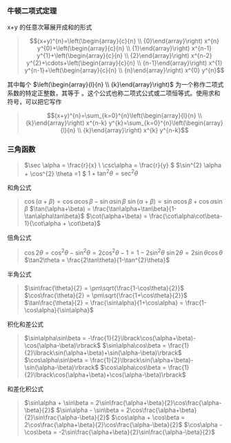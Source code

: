 ### 牛顿二项式定理
x+y 的任意次幂展开成和的形式
>$$(x+y)^{n}=\left(\begin{array}{c}{n} \\ {0}\end{array}\right) x^{n} y^{0}+\left(\begin{array}{c}{n} \\ {1}\end{array}\right) x^{n-1} y^{1}+\left(\begin{array}{c}{n} \\ {2}\end{array}\right) x^{n-2} y^{2}+\cdots+\left(\begin{array}{c}{n} \\ {n-1}\end{array}\right) x^{1} y^{n-1}+\left(\begin{array}{c}{n} \\ {n}\end{array}\right) x^{0} y^{n}$$

其中每个 $\left(\begin{array}{l}{n} \\ {k}\end{array}\right)$ 为一个称作二项式系数的特定正整数，其等于  。这个公式也称二项式公式或二项恒等式。使用求和符号，可以把它写作
>$$(x+y)^{n}=\sum_{k=0}^{n}\left(\begin{array}{l}{n} \\ {k}\end{array}\right) x^{n-k} y^{k}=\sum_{k=0}^{n}\left(\begin{array}{l}{n} \\ {k}\end{array}\right) x^{k} y^{n-k}$$

### 三角函数
>$\sec \alpha = \frac{r}{x} \\ \csc\alpha = \frac{r}{y}  $
>$\sin^{2} \alpha + \cos^{2} \theta =1 $
>$1+\tan^{2} \theta = \sec ^{2} \theta$

和角公式
>$\cos(\alpha+\beta) = \cos\alpha\cos\beta - \sin\alpha\sin\beta$
>$\sin(\alpha+\beta) = \sin\alpha \cos\beta + \cos\alpha\sin\beta$
>$\tan(\alpha+\beta) = \frac{\tan\alpha+\tan\beta}{1-\tan\alpha\tan\beta}$
>$\cot(\alpha+\beta) = \frac{\cot\alpha\cot\beta-1}{\cot\alpha + \cot\beta}$

倍角公式
>$\cos2\theta = \cos^{2}\theta - \sin^{2}\theta = 2\cos^{2}\theta - 1 = 1 - 2\sin^{2}\theta$
>$\sin2\theta = 2\sin\theta\cos\theta$
>$\tan2\theta = \frac{2\tan\theta}{1-\tan^{2}\theta}$

半角公式
>$\sin\frac{\theta}{2} = \pm\sqrt{\frac{1-\cos\theta}{2}}$
>$\cos\frac{\theta}{2} = \pm\sqrt{\frac{1+\cos\theta}{2}}$
>$\tan\frac{\theta}{2} = \frac{\sin\alpha}{1+\cos\alpha} = \frac{1-\cos\alpha}{\sin\alpha}$

积化和差公式
>$\sin\alpha\sin\beta = -\frac{1}{2}\lbrack\cos(\alpha+\beta)-\cos(\alpha-\beta)\rbrack$
>$\sin\alpha\cos\beta = \frac{1}{2}\lbrack\sin(\alpha+\beta)+\sin(\alpha-\beta)\rbrack$
>$\cos\alpha\sin\beta = \frac{1}{2}\lbrack\sin(\alpha+\beta)-\sin(\alpha-\beta)\rbrack$
>$\cos\alpha\cos\beta = \frac{1}{2}\lbrack\cos(\alpha+\beta)+\cos(\alpha-\beta)\rbrack$

和差化积公式
>$\sin\alpha + \sin\beta = 2\sin\frac{\alpha+\beta}{2}\cos\frac{\alpha-\beta}{2}$
>$\sin\alpha - \sin\beta = 2\cos\frac{\alpha+\beta}{2}\sin\frac{\alpha-\beta}{2}$
>$\cos\alpha + \cos\beta = 2\cos\frac{\alpha+\beta}{2}\cos\frac{\alpha-\beta}{2}$
>$\cos\alpha - \cos\beta = -2\sin\frac{\alpha+\beta}{2}\sin\frac{\alpha-\beta}{2}$
